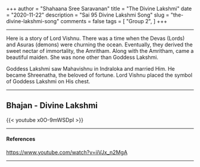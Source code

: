 +++
author = "Shahaana Sree Saravanan"
title = "The Divine Lakshmi"
date = "2020-11-22"
description = "Sai 95 Divine Lakshmi Song"
slug = "the-divine-lakshmi-song"
comments = false
tags = [
    "Group 2",
]
+++

---

Here is a story of Lord Vishnu. There was a time when the Devas (Lords) and Asuras (demons) were churning the ocean. Eventually, they derived the sweet nectar of immortality, the Amritham. Along with the Amritham, came a beautiful maiden. She was none other than Goddess Lakshmi.

Goddess Lakshmi saw Mahavishnu in Indraloka and married Him. He became Shreenatha, the beloved of fortune. Lord Vishnu placed the symbol of Goddess Lakshmi on His chest.

---

## Bhajan - Divine Lakshmi

{{< youtube x0O-9mWSDpI >}}

---

#### References

https://www.youtube.com/watch?v=iiVJx_n2MgA

---